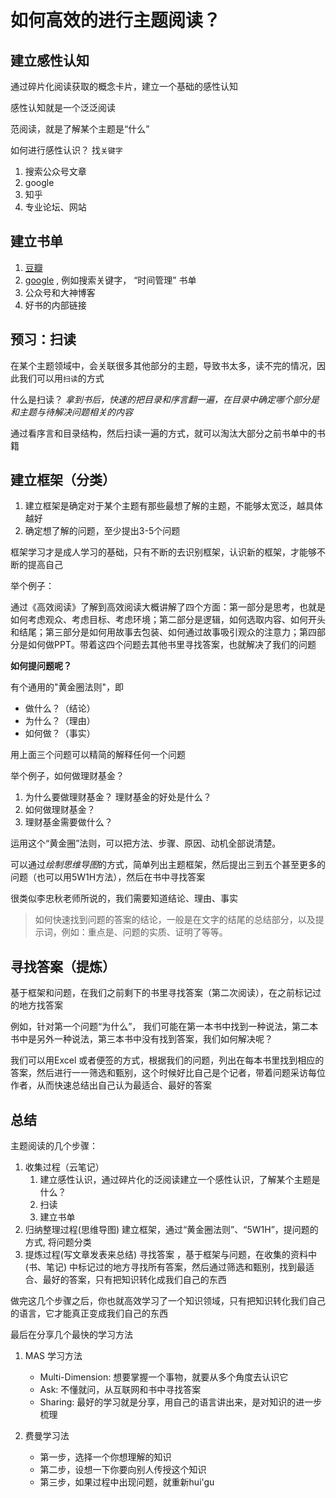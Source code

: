 # 如何高效的进行主题阅读？

## 建立感性认知

通过碎片化阅读获取的概念卡片，建立一个基础的感性认知

感性认知就是一个泛泛阅读

范阅读，就是了解某个主题是“什么”

如何进行感性认识？ 找`关键字`

1. 搜索公众号文章
2. google
3. 知乎
4. 专业论坛、网站

## 建立书单

1. [豆瓣](https://book.douban.com/)
2. [google](https://www.google.com/) , 例如搜索关键字， “时间管理”  书单
3. 公众号和大神博客
4. 好书的内部链接

## 预习：扫读

在某个主题领域中，会关联很多其他部分的主题，导致书太多，读不完的情况，因此我们可以用`扫读`的方式

什么是扫读？ 
*拿到书后，快速的把目录和序言翻一遍，在目录中确定哪个部分是和主题与待解决问题相关的内容*

通过看序言和目录结构，然后扫读一遍的方式，就可以淘汰大部分之前书单中的书籍

## 建立框架（分类）

1. 建立框架是确定对于某个主题有那些最想了解的主题，不能够太宽泛，越具体越好
2. 确定想了解的问题，至少提出3-5个问题

框架学习才是成人学习的基础，只有不断的去识别框架，认识新的框架，才能够不断的提高自己

举个例子：

通过《高效阅读》了解到高效阅读大概讲解了四个方面：第一部分是思考，也就是如何考虑观众、考虑目标、考虑环境；第二部分是逻辑，如何选取内容、如何开头和结尾；第三部分是如何用故事去包装、如何通过故事吸引观众的注意力；第四部分是如何做PPT。带着这四个问题去其他书里寻找答案，也就解决了我们的问题

**如何提问题呢？**

有个通用的"黄金圈法则"，即

* 做什么？（结论）
* 为什么？（理由）
* 如何做？（事实）

用上面三个问题可以精简的解释任何一个问题

举个例子，如何做理财基金？

1. 为什么要做理财基金？ 理财基金的好处是什么？
2. 如何做理财基金？
3. 理财基金需要做什么？

运用这个“黄金圈”法则，可以把方法、步骤、原因、动机全部说清楚。

可以通过*绘制思维导图*的方式，简单列出主题框架，然后提出三到五个甚至更多的问题（也可以用5W1H方法），然后在书中寻找答案

很类似李忠秋老师所说的，我们需要知道结论、理由、事实

> 如何快速找到问题的答案的结论，一般是在文字的结尾的总结部分，以及提示词，例如：重点是、问题的实质、证明了等等。


## 寻找答案（提炼）

基于框架和问题，在我们之前剩下的书里寻找答案（第二次阅读），在之前标记过的地方找答案

例如，针对第一个问题“为什么”， 我们可能在第一本书中找到一种说法，第二本书中是另外一种说法，第三本书中没有找到答案，我们如何解决呢？

我们可以用Excel 或者便签的方式，根据我们的问题，列出在每本书里找到相应的答案，然后进行一一筛选和甄别，这个时候好比自己是个记者，带着问题采访每位作者，从而快速总结出自己认为最适合、最好的答案

## 总结

主题阅读的几个步骤：

1. 收集过程（云笔记）
	1. 建立感性认识，通过碎片化的泛阅读建立一个感性认识，了解某个主题是什么？
	2. 扫读
	3. 建立书单
2. 归纳整理过程(思维导图)
	建立框架，通过“黄金圈法则”、“5W1H”，提问题的方式, 将问题分类
3. 提炼过程(写文章发表来总结)
	寻找答案 ，基于框架与问题，在收集的资料中(书、笔记) 中标记过的地方寻找所有答案，然后通过筛选和甄别，找到最适合、最好的答案，只有把知识转化成我们自己的东西

做完这几个步骤之后，你也就高效学习了一个知识领域，只有把知识转化我们自己的语言，它才能真正变成我们自己的东西

最后在分享几个最快的学习方法

1. MAS 学习方法
	* Multi-Dimension: 想要掌握一个事物，就要从多个角度去认识它
	* Ask: 不懂就问，从互联网和书中寻找答案
	* Sharing: 最好的学习就是分享，用自己的语言讲出来，是对知识的进一步梳理

2. 费曼学习法
	* 第一步，选择一个你想理解的知识
	* 第二步，设想一下你要向别人传授这个知识
	* 第三步，如果过程中出现问题，就重新hui'gu





<!--stackedit_data:
eyJoaXN0b3J5IjpbLTk0NjY3NTk5NywtODc2MTY2MTc5LDIxMT
c4NzMwMjksMjAzNDgwNjA4MiwxNTUzODYyNTEsMTU3MDMzOTIx
OSwtMTgwNjI0NzYwOCwxNTE4OTc2NzI2XX0=
-->